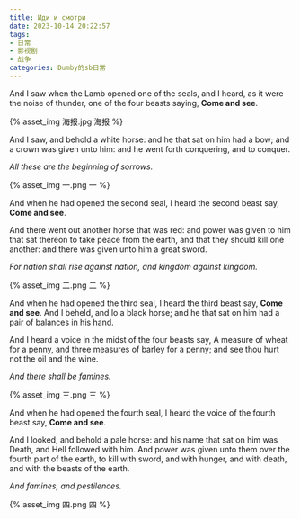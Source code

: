```yaml
---
title: Иди и смотри
date: 2023-10-14 20:22:57
tags:
- 日常
- 影视剧
- 战争
categories: Dumby的sb日常
---
```


And I saw when the Lamb opened one of the seals, and I heard, as it were the noise of thunder, one of the four beasts saying, **Come and see**.

<!--more-->

{% asset_img 海报.jpg 海报 %}

And I saw, and behold a white horse: and he that sat on him had a bow; and a crown was given unto him: and he went forth conquering, and to conquer.

*All these are the beginning of sorrows.*

{% asset_img 一.png 一 %}

And when he had opened the second seal, I heard the second beast say, **Come and see**.

And there went out another horse that was red: and power was given to him that sat thereon to take peace from the earth, and that they should kill one another: and there was given unto him a great sword.

*For nation shall rise against nation, and kingdom against kingdom.*

{% asset_img 二.png 二 %}

And when he had opened the third seal, I heard the third beast say, **Come and see**. And I beheld, and lo a black horse; and he that sat on him had a pair of balances in his hand.

And I heard a voice in the midst of the four beasts say, A measure of wheat for a penny, and three measures of barley for a penny; and see thou hurt not the oil and the wine.

*And there shall be famines.*

{% asset_img 三.png 三 %}

And when he had opened the fourth seal, I heard the voice of the fourth beast say, **Come and see**.

And I looked, and behold a pale horse: and his name that sat on him was Death, and Hell followed with him. And power was given unto them over the fourth part of the earth, to kill with sword, and with hunger, and with death, and with the beasts of the earth.

*And famines, and pestilences.*

{% asset_img 四.png 四 %}